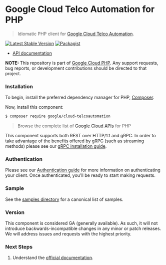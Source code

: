 # Google Cloud Telco Automation for PHP

> Idiomatic PHP client for [Google Cloud Telco Automation](https://cloud.google.com/telecom-network-automation).

[![Latest Stable Version](https://poser.pugx.org/google/cloud-telcoautomation/v/stable)](https://packagist.org/packages/google/cloud-telcoautomation) [![Packagist](https://img.shields.io/packagist/dm/google/cloud-telcoautomation.svg)](https://packagist.org/packages/google/cloud-telcoautomation)

* [API documentation](https://cloud.google.com/php/docs/reference/cloud-telcoautomation/latest)

**NOTE:** This repository is part of [Google Cloud PHP](https://github.com/googleapis/google-cloud-php). Any
support requests, bug reports, or development contributions should be directed to
that project.

### Installation

To begin, install the preferred dependency manager for PHP, [Composer](https://getcomposer.org/).

Now, install this component:

```sh
$ composer require google/cloud-telcoautomation
```

> Browse the complete list of [Google Cloud APIs](https://cloud.google.com/php/docs/reference)
> for PHP

This component supports both REST over HTTP/1.1 and gRPC. In order to take advantage of the benefits
offered by gRPC (such as streaming methods) please see our
[gRPC installation guide](https://cloud.google.com/php/grpc).

### Authentication

Please see our [Authentication guide](https://github.com/googleapis/google-cloud-php/blob/main/AUTHENTICATION.md) for more information
on authenticating your client. Once authenticated, you'll be ready to start making requests.

### Sample

See the [samples directory](https://github.com/googleapis/google-cloud-php-telcoautomation/tree/main/samples) for a canonical list of samples.

### Version

This component is considered GA (generally available). As such, it will not introduce backwards-incompatible changes in
any minor or patch releases. We will address issues and requests with the highest priority.

### Next Steps

1. Understand the [official documentation](https://cloud.google.com/telecom-network-automation).
